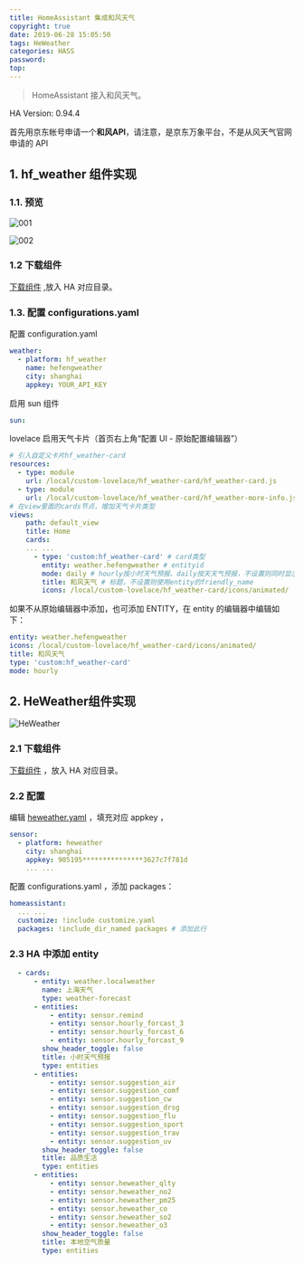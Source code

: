 ```yaml
---
title: HomeAssistant 集成和风天气
copyright: true
date: 2019-06-28 15:05:50
tags: HeWeather
categories: HASS
password:
top:
---
```


> HomeAssistant 接入和风天气。

<!--more-->

HA Version: 0.94.4

首先用京东帐号申请一个**和风API**，请注意，是京东万象平台，不是从风天气官网申请的 API

## 1. hf_weather 组件实现

### 1.1. 预览

![001](https://raw.githubusercontent.com/rangerzhou/git_resource/master/blog_resource/2019/HeWeather_001.PNG)

![002](https://raw.githubusercontent.com/rangerzhou/git_resource/master/blog_resource/2019/HeWeather_002.PNG)

### 1.2 下载组件

[下载组件](https://github.com/rangerzhou/HomeAssistant/tree/master/hf_weather) ,放入 HA 对应目录。

### 1.3. 配置 configurations.yaml

配置 configuration.yaml

``` yaml
weather:
  - platform: hf_weather
    name: hefengweather
    city: shanghai
    appkey: YOUR_API_KEY
```

启用 sun 组件

``` yaml
sun:
```

lovelace 启用天气卡片（首页右上角“配置 UI - 原始配置编辑器”）

``` yaml
# 引入自定义卡片hf_weather-card
resources:
  - type: module
    url: /local/custom-lovelace/hf_weather-card/hf_weather-card.js
  - type: module
    url: /local/custom-lovelace/hf_weather-card/hf_weather-more-info.js
# 在view里面的cards节点，增加天气卡片类型
views:
    path: default_view
    title: Home
    cards:
    ... ...
      - type: 'custom:hf_weather-card' # card类型
        entity: weather.hefengweather # entityid
        mode: daily # hourly按小时天气预报、daily按天天气预报，不设置则同时显示
        title: 和风天气 # 标题，不设置则使用entity的friendly_name
        icons: /local/custom-lovelace/hf_weather-card/icons/animated/  # 图标路径，不设置则采用cdn，结尾要有"/"
```

如果不从原始编辑器中添加，也可添加 ENTITY，在 entity 的编辑器中编辑如下：

``` yaml
entity: weather.hefengweather
icons: /local/custom-lovelace/hf_weather-card/icons/animated/
title: 和风天气
type: 'custom:hf_weather-card'
mode: hourly
```



## 2. HeWeather组件实现

![HeWeather](https://raw.githubusercontent.com/rangerzhou/git_resource/master/Hass_Resources/HeWeather.png)

### 2.1 下载组件

[下载组件](https://github.com/rangerzhou/HomeAssistant/tree/master/HeWeather) ，放入 HA 对应目录。

### 2.2 配置

编辑 [heweather.yaml](https://github.com/rangerzhou/HomeAssistant/blob/master/HeWeather/packages/heweather.yaml) ，填充对应 appkey ，

``` yaml
sensor:
  - platform: heweather
    city: shanghai
    appkey: 905195***************3627c7f781d
    ... ...
```

配置 configurations.yaml ，添加 packages：

``` yaml
homeassistant:
  ... ...
  customize: !include customize.yaml
  packages: !include_dir_named packages # 添加此行
```

### 2.3 HA 中添加 entity

``` yaml
  - cards:
      - entity: weather.localweather
        name: 上海天气
        type: weather-forecast
      - entities:
          - entity: sensor.remind
          - entity: sensor.hourly_forcast_3
          - entity: sensor.hourly_forcast_6
          - entity: sensor.hourly_forcast_9
        show_header_toggle: false
        title: 小时天气预报
        type: entities
      - entities:
          - entity: sensor.suggestion_air
          - entity: sensor.suggestion_comf
          - entity: sensor.suggestion_cw
          - entity: sensor.suggestion_drsg
          - entity: sensor.suggestion_flu
          - entity: sensor.suggestion_sport
          - entity: sensor.suggestion_trav
          - entity: sensor.suggestion_uv
        show_header_toggle: false
        title: 品质生活
        type: entities
      - entities:
          - entity: sensor.heweather_qlty
          - entity: sensor.heweather_no2
          - entity: sensor.heweather_pm25
          - entity: sensor.heweather_co
          - entity: sensor.heweather_so2
          - entity: sensor.heweather_o3
        show_header_toggle: false
        title: 本地空气质量
        type: entities
```

